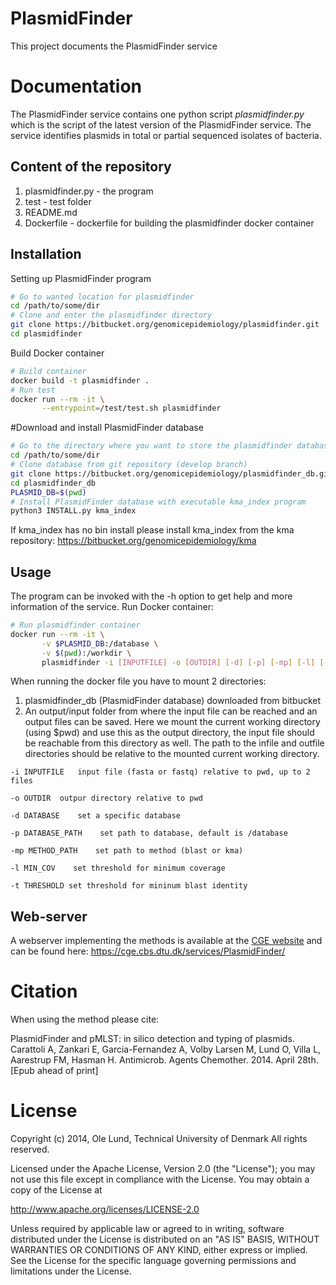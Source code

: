 PlasmidFinder
===================

This project documents the PlasmidFinder service


Documentation
=============

The PlasmidFinder service contains one python script *plasmidfinder.py* which is the script of the latest
version of the PlasmidFinder service. The service identifies plasmids in total or partial sequenced
isolates of bacteria.

## Content of the repository
1. plasmidfinder.py      - the program
2. test     	- test folder
3. README.md
4. Dockerfile   - dockerfile for building the plasmidfinder docker container


## Installation

Setting up PlasmidFinder program
```bash
# Go to wanted location for plasmidfinder
cd /path/to/some/dir
# Clone and enter the plasmidfinder directory
git clone https://bitbucket.org/genomicepidemiology/plasmidfinder.git
cd plasmidfinder
```

Build Docker container
```bash
# Build container
docker build -t plasmidfinder .
# Run test
docker run --rm -it \
       --entrypoint=/test/test.sh plasmidfinder
```

#Download and install PlasmidFinder database

```bash
# Go to the directory where you want to store the plasmidfinder database
cd /path/to/some/dir
# Clone database from git repository (develop branch)
git clone https://bitbucket.org/genomicepidemiology/plasmidfinder_db.git
cd plasmidfinder_db
PLASMID_DB=$(pwd)
# Install PlasmidFinder database with executable kma_index program
python3 INSTALL.py kma_index
```

If kma_index has no bin install please install kma_index from the kma repository:
https://bitbucket.org/genomicepidemiology/kma

## Usage

The program can be invoked with the -h option to get help and more information of the service.
Run Docker container:


```bash
# Run plasmidfinder container
docker run --rm -it \
       -v $PLASMID_DB:/database \
       -v $(pwd):/workdir \
       plasmidfinder -i [INPUTFILE] -o [OUTDIR] [-d] [-p] [-mp] [-l] [-t]
```

When running the docker file you have to mount 2 directories: 
 1. plasmidfinder_db (PlasmidFinder database) downloaded from bitbucket
 2. An output/input folder from where the input file can be reached and an output files can be saved. 
Here we mount the current working directory (using $pwd) and use this as the output directory, 
the input file should be reachable from this directory as well. The path to the infile and outfile
directories should be relative to the mounted current working directory.


`-i INPUTFILE	input file (fasta or fastq) relative to pwd, up to 2 files`

`-o OUTDIR	outpur directory relative to pwd`

`-d DATABASE    set a specific database`

`-p DATABASE_PATH    set path to database, default is /database`

`-mp METHOD_PATH    set path to method (blast or kma)`

`-l MIN_COV    set threshold for minimum coverage`

`-t THRESHOLD set threshold for mininum blast identity`


## Web-server

A webserver implementing the methods is available at the [CGE website](http://www.genomicepidemiology.org/) and can be found here:
https://cge.cbs.dtu.dk/services/PlasmidFinder/

Citation
=======

When using the method please cite:

PlasmidFinder and pMLST: in silico detection and typing of plasmids.
Carattoli A, Zankari E, Garcia-Fernandez A, Volby Larsen M, Lund O, Villa L, Aarestrup FM, Hasman H.
Antimicrob. Agents Chemother. 2014. April 28th.
[Epub ahead of print]


License
=======

Copyright (c) 2014, Ole Lund, Technical University of Denmark
All rights reserved.

Licensed under the Apache License, Version 2.0 (the "License");
you may not use this file except in compliance with the License.
You may obtain a copy of the License at

   http://www.apache.org/licenses/LICENSE-2.0

Unless required by applicable law or agreed to in writing, software
distributed under the License is distributed on an "AS IS" BASIS,
WITHOUT WARRANTIES OR CONDITIONS OF ANY KIND, either express or implied.
See the License for the specific language governing permissions and
limitations under the License.